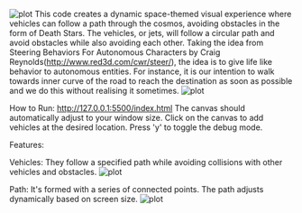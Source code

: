 ![plot](snippets/screenshot.png)
This code creates a dynamic space-themed visual experience where vehicles can follow a path through the cosmos, avoiding obstacles in the form of Death Stars. The vehicles, or jets, will follow a circular path and avoid obstacles while also avoiding each other. Taking the idea from Steering Behaviors For Autonomous Characters by Craig Reynolds(http://www.red3d.com/cwr/steer/), the idea is to give life like behavior to autonomous entities. For instance, it is our intention to walk towards inner curve of the road to reach the destination as soon as possible and we do this without realising it sometimes.
![plot](snippets/Screentshot2.png)



How to Run:
http://127.0.0.1:5500/index.html
The canvas should automatically adjust to your window size.
Click on the canvas to add vehicles at the desired location.
Press 'y' to toggle the debug mode.


Features:

Vehicles: They follow a specified path while avoiding collisions with other vehicles and obstacles.
![plot](snippets/Screentshot3.png)

Path: It's formed with a series of connected points. The path adjusts dynamically based on screen size.
![plot](snippets/Screentshot4.png)

